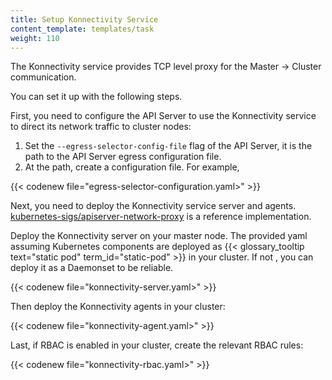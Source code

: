 ```yaml
---
title: Setup Konnectivity Service 
content_template: templates/task
weight: 110
---
```


The Konnectivity service provides TCP level proxy for the Master → Cluster
communication.

You can set it up with the following steps.

First, you need to configure the API Server to use the Konnectivity service
to direct its network traffic to cluster nodes:
1. Set the `--egress-selector-config-file` flag of the API Server, it is the
path to the API Server egress configuration file.
2. At the path, create a configuration file. For example,

{{< codenew file="egress-selector-configuration.yaml>" >}}

Next, you need to deploy the Konnectivity service server and agents.
[kubernetes-sigs/apiserver-network-proxy](https://github.com/kubernetes-sigs/apiserver-network-proxy)
is a reference implementation.

Deploy the Konnectivity server on your master node. The provided yaml assuming
Kubernetes components are deployed as {{< glossary_tooltip text="static pod"
term_id="static-pod" >}} in your cluster. If not , you can deploy it as a
Daemonset to be reliable.

{{< codenew file="konnectivity-server.yaml>" >}}

Then deploy the Konnectivity agents in your cluster:

{{< codenew file="konnectivity-agent.yaml>" >}}

Last, if RBAC is enabled in your cluster, create the relevant RBAC rules:

{{< codenew file="konnectivity-rbac.yaml>" >}}
